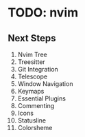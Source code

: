 # TODO: nvim

## Next Steps

1. Nvim Tree
2. Treesitter
3. Git Integration
4. Telescope
5. Window Navigation
6. Keymaps
7. Essential Plugins
8. Commenting
9. Icons
10. Statusline
11. Colorsheme

